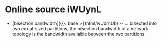 # Online source iWUynL

* [bisection bandwidth]({{< base >}}html/wUdmUb) -- ... bisected into two equal-sized partitions, the bisection bandwidth of a network topology is the bandwidth available between the two partitions.